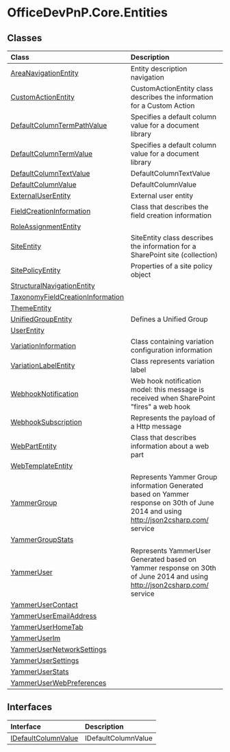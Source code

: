 # OfficeDevPnP.Core.Entities
## Classes
|**Class**|**Description**|
|:-----|:-----|
|[AreaNavigationEntity](OfficeDevPnP.Core.Entities.AreaNavigationEntity.md)|Entity description navigation|
|[CustomActionEntity](OfficeDevPnP.Core.Entities.CustomActionEntity.md)|CustomActionEntity class describes the information for a Custom Action|
|[DefaultColumnTermPathValue](OfficeDevPnP.Core.Entities.DefaultColumnTermPathValue.md)|Specifies a default column value for a document library|
|[DefaultColumnTermValue](OfficeDevPnP.Core.Entities.DefaultColumnTermValue.md)|Specifies a default column value for a document library|
|[DefaultColumnTextValue](OfficeDevPnP.Core.Entities.DefaultColumnTextValue.md)|DefaultColumnTextValue|
|[DefaultColumnValue](OfficeDevPnP.Core.Entities.DefaultColumnValue.md)|DefaultColumnValue|
|[ExternalUserEntity](OfficeDevPnP.Core.Entities.ExternalUserEntity.md)|External user entity|
|[FieldCreationInformation](OfficeDevPnP.Core.Entities.FieldCreationInformation.md)|Class that describes the field creation information|
|[RoleAssignmentEntity](OfficeDevPnP.Core.Entities.RoleAssignmentEntity.md)||
|[SiteEntity](OfficeDevPnP.Core.Entities.SiteEntity.md)|SiteEntity class describes the information for a SharePoint site (collection)|
|[SitePolicyEntity](OfficeDevPnP.Core.Entities.SitePolicyEntity.md)|Properties of a site policy object|
|[StructuralNavigationEntity](OfficeDevPnP.Core.Entities.StructuralNavigationEntity.md)||
|[TaxonomyFieldCreationInformation](OfficeDevPnP.Core.Entities.TaxonomyFieldCreationInformation.md)||
|[ThemeEntity](OfficeDevPnP.Core.Entities.ThemeEntity.md)||
|[UnifiedGroupEntity](OfficeDevPnP.Core.Entities.UnifiedGroupEntity.md)|Defines a Unified Group|
|[UserEntity](OfficeDevPnP.Core.Entities.UserEntity.md)||
|[VariationInformation](OfficeDevPnP.Core.Entities.VariationInformation.md)|Class containing variation configuration information|
|[VariationLabelEntity](OfficeDevPnP.Core.Entities.VariationLabelEntity.md)|Class represents variation label|
|[WebhookNotification](OfficeDevPnP.Core.Entities.WebhookNotification.md)|Web hook notification model: this message is received when SharePoint "fires" a web hook|
|[WebhookSubscription](OfficeDevPnP.Core.Entities.WebhookSubscription.md)|Represents the payload of a Http message|
|[WebPartEntity](OfficeDevPnP.Core.Entities.WebPartEntity.md)|Class that describes information about a web part|
|[WebTemplateEntity](OfficeDevPnP.Core.Entities.WebTemplateEntity.md)||
|[YammerGroup](OfficeDevPnP.Core.Entities.YammerGroup.md)|Represents Yammer Group information Generated based on Yammer response on 30th of June 2014 and using http://json2csharp.com/ service|
|[YammerGroupStats](OfficeDevPnP.Core.Entities.YammerGroupStats.md)||
|[YammerUser](OfficeDevPnP.Core.Entities.YammerUser.md)|Represents YammerUser Generated based on Yammer response on 30th of June 2014 and using http://json2csharp.com/ service|
|[YammerUserContact](OfficeDevPnP.Core.Entities.YammerUserContact.md)||
|[YammerUserEmailAddress](OfficeDevPnP.Core.Entities.YammerUserEmailAddress.md)||
|[YammerUserHomeTab](OfficeDevPnP.Core.Entities.YammerUserHomeTab.md)||
|[YammerUserIm](OfficeDevPnP.Core.Entities.YammerUserIm.md)||
|[YammerUserNetworkSettings](OfficeDevPnP.Core.Entities.YammerUserNetworkSettings.md)||
|[YammerUserSettings](OfficeDevPnP.Core.Entities.YammerUserSettings.md)||
|[YammerUserStats](OfficeDevPnP.Core.Entities.YammerUserStats.md)||
|[YammerUserWebPreferences](OfficeDevPnP.Core.Entities.YammerUserWebPreferences.md)||
## Interfaces
|**Interface**|**Description**|
|:-----|:-----|
|[IDefaultColumnValue](OfficeDevPnP.Core.Entities.IDefaultColumnValue.md)|IDefaultColumnValue|
